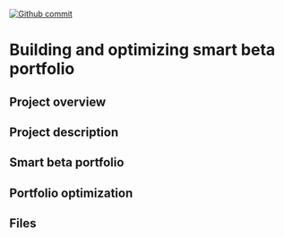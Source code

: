 [![Github commit](https://img.shields.io/github/last-commit/fdjutant/combining-alpha-factors-using-random-forests/master)](https://github.com/fdjutant/combining-alpha-factors-using-random-forests)

# Building and optimizing smart beta portfolio
## Project overview

## Project description

## Smart beta portfolio

## Portfolio optimization

## Files
